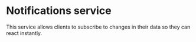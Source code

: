 # Notifications service

This service allows clients to subscribe to changes in their data so they can react instantly.
